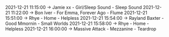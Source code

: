 2021-12-21 11:15:00 -> Jamie xx - Girl/Sleep Sound - Sleep Sound
2021-12-21 11:22:00 -> Bon Iver - For Emma, Forever Ago - Flume
2021-12-21 15:51:00 -> Rhye - Home - Helpless
2021-12-21 15:54:00 -> Rayland Baxter - Good Mmornin - Small Worlds
2021-12-21 15:58:00 -> Rhye - Home - Helpless
2021-12-21 16:00:00 -> Massive Attack - Mezzanine - Teardrop
